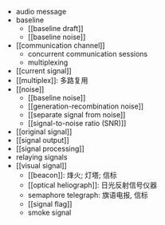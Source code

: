 - audio message
- baseline
    - [[baseline draft]]
    - [[baseline noise]]
- [[communication channel]]
    - concurrent communication sessions
    - multiplexing
- [[current signal]]
- [[multiplex]]: 多路复用
- [[noise]]
    - [[baseline noise]]
    - [[generation-recombination noise]]
    - [[separate signal from noise]]
    - [[signal-to-noise ratio (SNR)]]
- [[original signal]]
- [[signal output]]
- [[signal processing]]
- relaying signals
- [[visual signal]]
    - [[beacon]]: 烽火; 灯塔; 信标
    - [[optical heliograph]]: 日光反射信号仪器
    - semaphore telegraph: 旗语电报, 信标
    - [[signal flag]]
    - smoke signal
